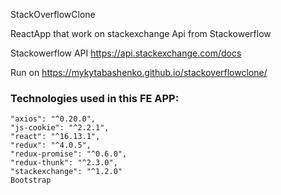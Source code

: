StackOverflowClone

ReactApp that work on stackexchange Api from Stackowerflow

Stackowerflow API https://api.stackexchange.com/docs

Run on https://mykytabashenko.github.io/stackoverflowclone/

### Technologies used in this FE APP:
    "axios": "^0.20.0",
    "js-cookie": "^2.2.1",
    "react": "^16.13.1",
    "redux": "^4.0.5",
    "redux-promise": "^0.6.0",
    "redux-thunk": "^2.3.0",
    "stackexchange": "^1.2.0"
    Bootstrap
    
